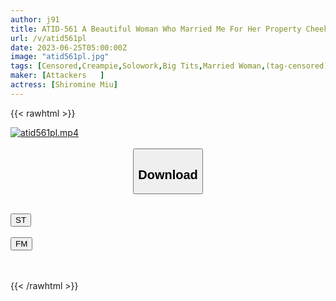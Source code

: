 ```yaml
---
author: j91
title: ATID-561 A Beautiful Woman Who Married Me For Her Property Cheekily Refused To Have A Vaginal Cum Shot, So I Cummed Her Until She Got Pregnant. Miu Shiramine
url: /v/atid561pl
date: 2023-06-25T05:00:00Z
image: "atid561pl.jpg"
tags: [Censored,Creampie,Solowork,Big Tits,Married Woman,(tag-censored),Conceived	 ]
maker: [Attackers   ]
actress: [Shiromine Miu]
---
```



{{< rawhtml >}}

<div class="video" data-videoid="De8xrvpoLlikkwv">
    <a href="javascript:;">
        <img src="/v/atid561pl/atid561pl.jpg" width="WIDTH" height="HEIGHT" alt="atid561pl.mp4" loading="lazy">
    </a>
</div>

<script type="text/javascript" src="https://j91.asia/asset/on-demand-st.js"></script>

<br>
  <link rel="stylesheet" href="https://j91.asia/asset/bs5.css">
  
  <center>
  <button class="btn btn-primary" type="button" data-bs-toggle="collapse" data-bs-target=".multi-collapse" aria-expanded="false" aria-controls="multiCollapseExample1 multiCollapseExample2"><h2>Download</h2></button></center>
</p>
<div class="row">
  <div class="col">
    <div class="collapse multi-collapse" id="multiCollapseExample1">
      <div class="card card-body">
	      	      <br>
<div class="buttons">  
<a href="https://streamtape.to/v/De8xrvpoLlikkwv" target="_blank"><button class="btn-hover color-3"><i class="fa fa-download"></i> ST</button></a></div>
    </div>
  </div>
</div>
  <div class="col">
    <div class="collapse multi-collapse" id="multiCollapseExample2">
      <div class="card card-body">
	      <br>
<div class="buttons">
    <a href="https://filemoon.sx/d/fx7kywqaljyz" target="_blank"><button class="btn-hover color-8"><i class="fa fa-download"></i> FM</button></a></div>
<br><br>
      </div>
    </div>
  </div>
</div>

{{< /rawhtml >}}